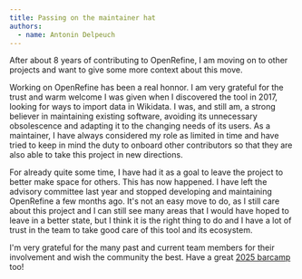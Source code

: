 ```yaml
---
title: Passing on the maintainer hat
authors:
  - name: Antonin Delpeuch
---
```


After about 8 years of contributing to OpenRefine, I am moving on to other projects and want to give some more context about this move.

Working on OpenRefine has been a real honnor. I am very grateful for the trust and warm welcome I was given when I discovered the tool in 2017, looking for ways to import data in Wikidata. I was, and still am, a strong believer in maintaining existing software, avoiding its unnecessary obsolescence and adapting it to the changing needs of its users.
As a maintainer, I have always considered my role as limited in time and have tried to keep in mind the duty to onboard other contributors so that they are also able to take this project in new directions.

For already quite some time, I have had it as a goal to leave the project to better make space for others. This has now happened. I have left the advisory committee last year and stopped developing and maintaining OpenRefine a few months ago. It's not an
easy move to do, as I still care about this project and I can still see many areas that I would have hoped to leave in a better state, but I think it is the right thing to do and I have a lot of trust in the team to take good care of this tool and its ecosystem.

I'm very grateful for the many past and current team members for their involvement and wish the community the best. Have a great [2025 barcamp](https://openrefine.org/blog/2025/06/10/OpenRefine-2025-Barcamp) too!
